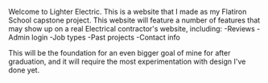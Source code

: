 Welcome to Lighter Electric. This is a website that I made as my Flatiron School capstone project.
This website will feature a number of features that may show up on a real Electrical contractor's website, including:
-Reviews
-Admin login
-Job types
-Past projects
-Contact info

This will be the foundation for an even bigger goal of mine for after graduation, and it will require the most experimentation with design I've done yet.